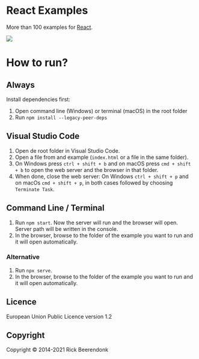 # React Examples

More than 100 examples for [React](http://facebook.github.io/react).

![](https://img.shields.io/github/license/rickbeerendonk/react-examples.svg)

# How to run?

## Always

Install dependencies first:

1. Open command line (Windows) or terminal (macOS) in the root folder
2. Run `npm install --legacy-peer-deps`

## Visual Studio Code

1. Open de root folder in Visual Studio Code.
2. Open a file from and example (`index.html` or a file in the same folder).
3. On Windows press `ctrl + shift + b` and on macOS press `cmd + shift + b` to open the web server and the browser in that folder.
4. When done, close the web server: On Windows `ctrl + shift + p` and on macOs `cmd + shift + p`, in both cases followed by choosing `Terminate Task`.

## Command Line / Terminal

1. Run `npm start`. Now the server will run and the browser will open. Server path will be written in the console.
2. In the browser, browse to the folder of the example you want to run and it will open automatically.

### Alternative

1. Run `npx serve`.
2. In the browser, browse to the folder of the example you want to run and it will open automatically.

## Licence

European Union Public Licence version 1.2

## Copyright

Copyright © 2014-2021 Rick Beerendonk
